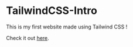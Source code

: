 # TailwindCSS-Intro

This is my first website made using Tailwind CSS ! 

Check it out [here](https://MarcHoutreille.github.io/TailwindCSS-Intro/public/).
